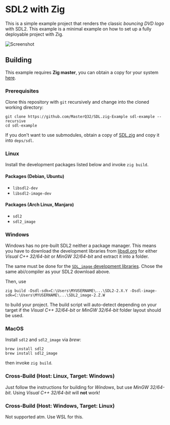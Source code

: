# SDL2 with Zig

This is a simple example project that renders the classic *bouncing DVD logo* with SDL2. This example is a minimal example on how to set up a fully deployable project with Zig.

![Screenshot](https://mq32.de/public/9223d8240a1d75cf9387243a0696efd882aab3b0.png)

## Building

This example requires **Zig master**, you can obtain a copy for your system [here](https://ziglang.org/download/).

### Prerequisites
Clone this repository with `git` recursively and change into the cloned working directory:
```
git clone https://github.com/MasterQ32/SDL.zig-Example sdl-example --recursive
cd sdl-example
```

If you don't want to use submodules, obtain a copy of [SDL.zig](https://github.com/MasterQ32/SDL.zig) and copy it into `deps/sdl`.

### Linux
Install the development packages listed below and invoke `zig build`.

#### Packages (Debian, Ubuntu)
- `libsdl2-dev`
- `libsdl2-image-dev`

#### Packages (Arch Linux, Manjaro)
- `sdl2`
- `sdl2_image`

### Windows
Windows has no pre-built SDL2 neither a package manager. This means you have to download the development libraries from [libsdl.org](https://www.libsdl.org/download-2.0.php) for either *Visual C++ 32/64-bit* or *MinGW 32/64-bit* and extract it into a folder.

The same must be done for the [`SDL_image` development libraries](https://www.libsdl.org/projects/SDL_image/). Chose the same abi/compiler as your SDL2 download above.

Then, use
```
zig build -Dsdl-sdk=C:\Users\MYUSERNAME\...\SDL2-2.X.Y -Dsdl-image-sdk=C:\Users\MYUSERNAME\...\SDL2_image-2.Z.W
```
to build your project. The build script will auto-detect depending on your target if the *Visual C++ 32/64-bit* or *MinGW 32/64-bit* folder layout should be used.

### MacOS

Install `sdl2` and `sdl2_image` via *brew*:
```
brew install sdl2
brew install sdl2_image
```

then invoke `zig build`.

### Cross-Build (Host: Linux, Target: Windows)
Just follow the instructions for building for *Windows*, but use *MinGW 32/64-bit*. Using *Visual C++ 32/64-bit* will **not** work!

### Cross-Build (Host: Windows, Target: Linux)
Not supported atm. Use WSL for this.
